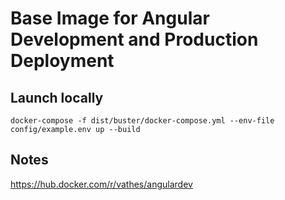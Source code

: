 # Base Image for Angular Development and Production Deployment

## Launch locally


`docker-compose -f dist/buster/docker-compose.yml --env-file config/example.env up --build`


## Notes

https://hub.docker.com/r/vathes/angulardev